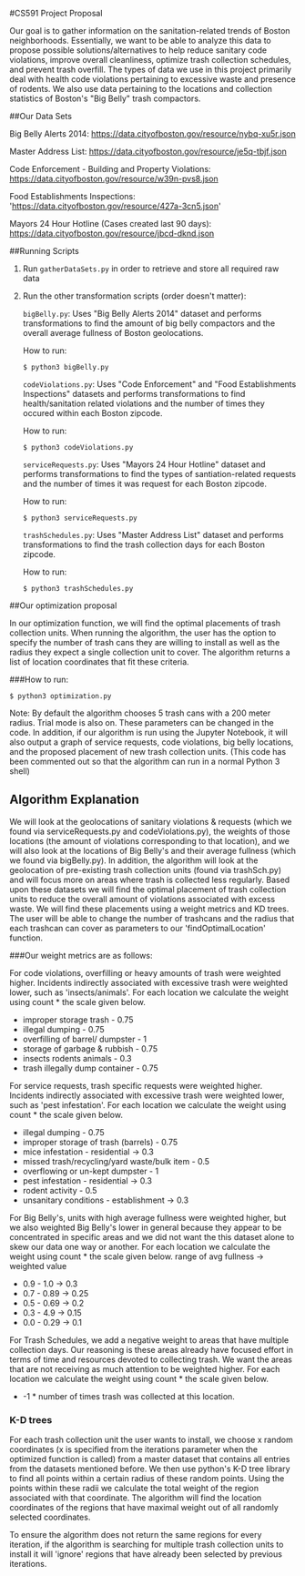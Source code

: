 #CS591 Project Proposal 

Our goal is to gather information on the sanitation-related trends of Boston neighborhoods. Essentially, we want to be able to analyze this data to propose possible solutions/alternatives to help reduce sanitary code violations, improve overall cleanliness, optimize trash collection schedules, and prevent trash overfill. The types of data we use in this project primarily deal with health code violations pertaining to excessive waste and presence of rodents. We also use data pertaining to the locations and collection statistics of Boston's "Big Belly" trash compactors. 

##Our Data Sets

Big Belly Alerts 2014: 
https://data.cityofboston.gov/resource/nybq-xu5r.json

Master Address List: 
https://data.cityofboston.gov/resource/je5q-tbjf.json

Code Enforcement - Building and Property Violations: 
https://data.cityofboston.gov/resource/w39n-pvs8.json

Food Establishments Inspections:
'https://data.cityofboston.gov/resource/427a-3cn5.json'

Mayors 24 Hour Hotline (Cases created last 90 days):
https://data.cityofboston.gov/resource/jbcd-dknd.json


##Running Scripts

1. Run `gatherDataSets.py` in order to retrieve and store all required raw data

2. Run the other transformation scripts (order doesn't matter):
    
    `bigBelly.py`:
    Uses "Big Belly Alerts 2014" dataset and performs transformations to find the amount of big belly compactors and the overall average fullness of Boston geolocations.

    How to run:
    ```
    $ python3 bigBelly.py
    ```

    `codeViolations.py`:
    Uses "Code Enforcement" and "Food Establishments Inspections" datasets and performs transformations to find health/sanitation related violations and the number of times they occured within each Boston zipcode.

    How to run:
    ```
    $ python3 codeViolations.py
    ```

    `serviceRequests.py`:
    Uses "Mayors 24 Hour Hotline" dataset and performs transformations to find the types of santiation-related requests and the number of times it was request for each Boston zipcode.

    How to run:
    ```
    $ python3 serviceRequests.py
    ```

    `trashSchedules.py`:
    Uses "Master Address List" dataset and performs transformations to find the trash collection days for each Boston zipcode. 

    How to run:
    ```
    $ python3 trashSchedules.py
    ```

##Our optimization proposal

In our optimization function, we will find the optimal placements of trash collection units. When running the algorithm, the user has the option to specify the number of trash cans they are willing to install as well as the radius they expect a single collection unit to cover. The algorithm returns a list of location coordinates that fit these criteria.

###How to run:
```
$ python3 optimization.py
```

Note: By default the algorithm chooses 5 trash cans with a 200 meter radius. Trial mode is also on. These parameters can be changed in the code. In addition, if our algorithm is run using the Jupyter Notebook, it will also output a graph of service requests, code violations, big belly locations, and the proposed placement of new trash collection units. (This code has been commented out so that the algorithm can run in a normal Python 3 shell)

## Algorithm Explanation

We will look at the geolocations of sanitary violations & requests (which we found via serviceRequests.py and codeViolations.py), the weights of those locations (the amount of violations corresponding to that location), and we will also look at the locations of Big Belly's and their average fullness (which we found via bigBelly.py). In addition, the algorithm will look at the geolocation of pre-existing trash collection units (found via trashSch.py) and will focus more on areas where trash is collected less regularly. Based upon these datasets we will find the optimal placement of trash collection units to reduce the overall amount of violations associated with excess waste. We will find these placements using a weight metrics and KD trees. The user will be able to change the number of trashcans and the radius that each trashcan can cover as parameters to our 'findOptimalLocation' function.

###Our weight metrics are as follows:

For code violations, overfilling or heavy amounts of trash were weighted higher. Incidents indirectly associated with excessive trash were weighted lower, such as 'insects/animals'. For each location we calculate the weight using count * the scale given below.
* improper storage trash - 0.75
* illegal dumping - 0.75
* overfilling of barrel/ dumpster - 1
* storage of garbage & rubbish - 0.75 
* insects rodents animals - 0.3
* trash illegally dump container - 0.75

For service requests, trash specific requests were weighted higher. Incidents indirectly associated with excessive trash were weighted lower, such as 'pest infestation'. For each location we calculate the weight using count * the scale given below.
* illegal dumping - 0.75
* improper storage of trash (barrels) - 0.75
* mice infestation - residential -> 0.3
* missed trash/recycling/yard waste/bulk item - 0.5
* overflowing or un-kept dumpster - 1
* pest infestation - residential -> 0.3
* rodent activity - 0.5
* unsanitary conditions - establishment -> 0.3

For Big Belly's, units with high average fullness were weighted higher, but we also weighted Big Belly's lower in general because they appear to be concentrated in specific areas and we did not want the this dataset alone to skew our data one way or another. For each location we calculate the weight using count * the scale given below.
	range of avg fullness -> weighted value
* 0.9 - 1.0 -> 0.3 
* 0.7 - 0.89 -> 0.25
* 0.5 - 0.69 -> 0.2
* 0.3 - 4.9 -> 0.15
* 0.0 - 0.29 -> 0.1

For Trash Schedules, we add a negative weight to areas that have multiple collection days. Our reasoning is these areas already have focused effort in terms of time and resources devoted to collecting trash. We want the areas that are not receiving as much attention to be weighted higher. For each location we calculate the weight using count * the scale given below.
* -1 * number of times trash was collected at this location.

### K-D trees

For each trash collection unit the user wants to install, we choose x random coordinates (x is specified from the iterations parameter when the optimized function is called) from a master dataset that contains all entries from the datasets mentioned before. 
We then use python's K-D tree library to find all points within a certain radius of these random points. Using the points within these radii we calculate the total weight of the region associated with that coordinate. The algorithm will find the location coordinates of the regions that have maximal weight out of all randomly selected coordinates. 

To ensure the algorithm does not return the same regions for every iteration, if the algorithm is searching for multiple trash collection units to install it will 'ignore' regions that have already been selected by previous iterations.















